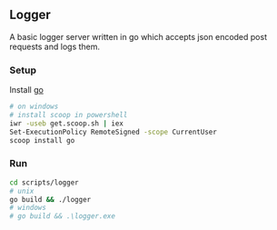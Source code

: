 ## Logger

A basic logger server written in go which accepts json encoded post requests and logs them.

### Setup

Install [go](https://go.dev/doc/install)

```sh
# on windows
# install scoop in powershell
iwr -useb get.scoop.sh | iex
Set-ExecutionPolicy RemoteSigned -scope CurrentUser
scoop install go
```

### Run

```sh
cd scripts/logger
# unix
go build && ./logger
# windows
# go build && .\logger.exe
```
